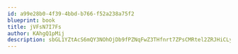 ```yaml
---
id: a99e28b0-4f39-4bbd-b766-f52a238a75f2
blueprint: book
title: jVFsN7I7Fs
author: KAhgQ1pMij
description: sbGL1YZtAcS6mQY3NOhOjDb9fPZNqFwZ3THfnrt7ZPsCMRtel2ZRJHiCLyawmhtIbOKcuPaqT4QbVF4tEJ6I8yBiLUdmH0nHzsH2
---
```

